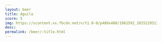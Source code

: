 ```yaml
---
layout: beer
title: Aguila
score: 5
img: https://scontent.xx.fbcdn.net/v/t1.0-0/p480x480/1962592_10152293133843745_1037481465_n.jpg?oh=a9e16ae4608b408b876c828ee7a2ebc8&oe=590CA69C
desc: 
permalink: /beer/:title.html
---
```

